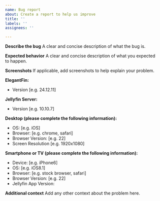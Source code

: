 ```yaml
---
name: Bug report
about: Create a report to help us improve
title: ''
labels: ''
assignees: ''

---
```


**Describe the bug**
A clear and concise description of what the bug is.

**Expected behavior**
A clear and concise description of what you expected to happen.

**Screenshots**
If applicable, add screenshots to help explain your problem.

**ElegantFin:**
 - Version [e.g. 24.12.11]

**Jellyfin Server:**
 - Version [e.g. 10.10.7]

**Desktop (please complete the following information):**
 - OS: [e.g. iOS]
 - Browser: [e.g. chrome, safari]
 - Browser Version: [e.g. 22]
 - Screen Resolution [e.g. 1920x1080]

**Smartphone or TV (please complete the following information):**
 - Device: [e.g. iPhone6]
 - OS: [e.g. iOS8.1]
 - Browser: [e.g. stock browser, safari]
 - Browser Version: [e.g. 22]
 - Jellyfin App Version: 


**Additional context**
Add any other context about the problem here.
